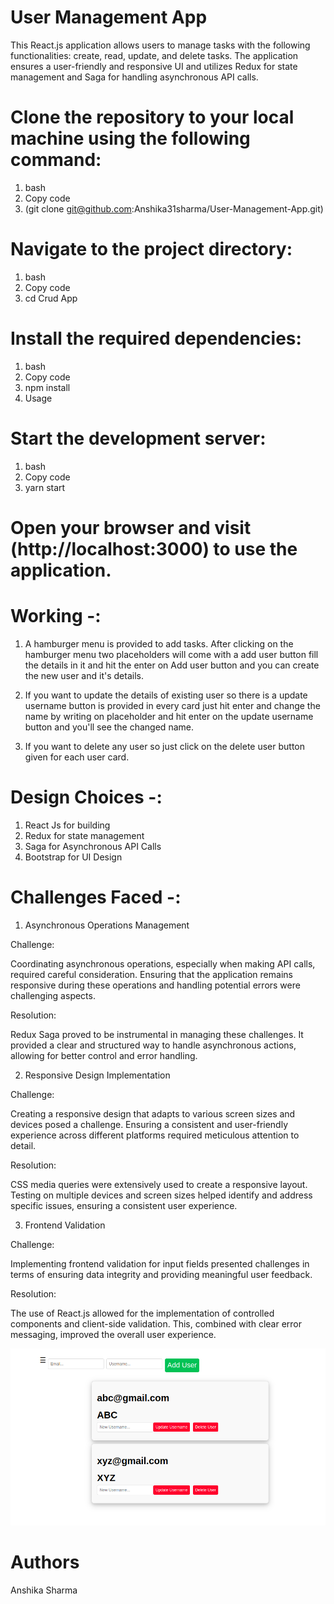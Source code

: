 
# User Management App  


This React.js application allows users to manage tasks with the following functionalities: create, read, update, and delete tasks. The application ensures a user-friendly and responsive UI and utilizes Redux for state management and Saga for handling asynchronous API calls.


# Clone the repository to your local machine using the following command:


1. bash
2. Copy code
3. (git clone git@github.com:Anshika31sharma/User-Management-App.git)


# Navigate to the project directory:


1. bash
2. Copy code
3. cd Crud App


# Install the required dependencies:


1. bash
2. Copy code
3. npm install
4. Usage


# Start the development server:


1. bash
2. Copy code
3. yarn start


# Open your browser and visit (http://localhost:3000) to use the application.


# Working -:

1. A hamburger menu is provided  to add tasks. After clicking on the hamburger menu two placeholders will come with a add user button fill the details in it and hit the enter on Add user button and you can create the new user and it's details.

2. If you want to update the details of existing user so there is a update username button is provided in every card just hit enter and change the name by writing on placeholder and hit enter on the update username button and you'll see the changed name.

3. If you want to delete any user so  just click on the delete user button given for each user card.




# Design Choices -:

1. React Js for building
2. Redux for state management
3. Saga for Asynchronous API Calls
4. Bootstrap for UI Design

# Challenges Faced -:

1. Asynchronous Operations Management


Challenge:


Coordinating asynchronous operations, especially when making API calls, required careful consideration. Ensuring that the application remains responsive during these operations and handling potential errors were challenging aspects.


Resolution:


Redux Saga proved to be instrumental in managing these challenges. It provided a clear and structured way to handle asynchronous actions, allowing for better control and error handling.

2. Responsive Design Implementation


Challenge:


Creating a responsive design that adapts to various screen sizes and devices posed a challenge. Ensuring a consistent and user-friendly experience across different platforms required meticulous attention to detail.


Resolution:


CSS media queries were extensively used to create a responsive layout. Testing on multiple devices and screen sizes helped identify and address specific issues, ensuring a consistent user experience.

3. Frontend Validation


Challenge:


Implementing frontend validation for input fields presented challenges in terms of ensuring data integrity and providing meaningful user feedback.


Resolution:


The use of React.js allowed for the implementation of controlled components and client-side validation. This, combined with clear error messaging, improved the overall user experience.



![Image](/src/Assets/todolist.png)


# Authors

Anshika Sharma




